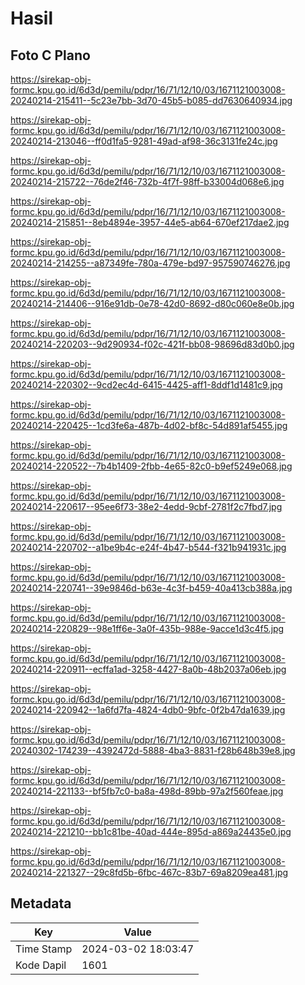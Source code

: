 # Hasil

## Foto C Plano

https://sirekap-obj-formc.kpu.go.id/6d3d/pemilu/pdpr/16/71/12/10/03/1671121003008-20240214-215411--5c23e7bb-3d70-45b5-b085-dd7630640934.jpg

https://sirekap-obj-formc.kpu.go.id/6d3d/pemilu/pdpr/16/71/12/10/03/1671121003008-20240214-213046--ff0d1fa5-9281-49ad-af98-36c3131fe24c.jpg

https://sirekap-obj-formc.kpu.go.id/6d3d/pemilu/pdpr/16/71/12/10/03/1671121003008-20240214-215722--76de2f46-732b-4f7f-98ff-b33004d068e6.jpg

https://sirekap-obj-formc.kpu.go.id/6d3d/pemilu/pdpr/16/71/12/10/03/1671121003008-20240214-215851--8eb4894e-3957-44e5-ab64-670ef217dae2.jpg

https://sirekap-obj-formc.kpu.go.id/6d3d/pemilu/pdpr/16/71/12/10/03/1671121003008-20240214-214255--a87349fe-780a-479e-bd97-957590746276.jpg

https://sirekap-obj-formc.kpu.go.id/6d3d/pemilu/pdpr/16/71/12/10/03/1671121003008-20240214-214406--916e91db-0e78-42d0-8692-d80c060e8e0b.jpg

https://sirekap-obj-formc.kpu.go.id/6d3d/pemilu/pdpr/16/71/12/10/03/1671121003008-20240214-220203--9d290934-f02c-421f-bb08-98696d83d0b0.jpg

https://sirekap-obj-formc.kpu.go.id/6d3d/pemilu/pdpr/16/71/12/10/03/1671121003008-20240214-220302--9cd2ec4d-6415-4425-aff1-8ddf1d1481c9.jpg

https://sirekap-obj-formc.kpu.go.id/6d3d/pemilu/pdpr/16/71/12/10/03/1671121003008-20240214-220425--1cd3fe6a-487b-4d02-bf8c-54d891af5455.jpg

https://sirekap-obj-formc.kpu.go.id/6d3d/pemilu/pdpr/16/71/12/10/03/1671121003008-20240214-220522--7b4b1409-2fbb-4e65-82c0-b9ef5249e068.jpg

https://sirekap-obj-formc.kpu.go.id/6d3d/pemilu/pdpr/16/71/12/10/03/1671121003008-20240214-220617--95ee6f73-38e2-4edd-9cbf-2781f2c7fbd7.jpg

https://sirekap-obj-formc.kpu.go.id/6d3d/pemilu/pdpr/16/71/12/10/03/1671121003008-20240214-220702--a1be9b4c-e24f-4b47-b544-f321b941931c.jpg

https://sirekap-obj-formc.kpu.go.id/6d3d/pemilu/pdpr/16/71/12/10/03/1671121003008-20240214-220741--39e9846d-b63e-4c3f-b459-40a413cb388a.jpg

https://sirekap-obj-formc.kpu.go.id/6d3d/pemilu/pdpr/16/71/12/10/03/1671121003008-20240214-220829--98e1ff6e-3a0f-435b-988e-9acce1d3c4f5.jpg

https://sirekap-obj-formc.kpu.go.id/6d3d/pemilu/pdpr/16/71/12/10/03/1671121003008-20240214-220911--ecffa1ad-3258-4427-8a0b-48b2037a06eb.jpg

https://sirekap-obj-formc.kpu.go.id/6d3d/pemilu/pdpr/16/71/12/10/03/1671121003008-20240214-220942--1a6fd7fa-4824-4db0-9bfc-0f2b47da1639.jpg

https://sirekap-obj-formc.kpu.go.id/6d3d/pemilu/pdpr/16/71/12/10/03/1671121003008-20240302-174239--4392472d-5888-4ba3-8831-f28b648b39e8.jpg

https://sirekap-obj-formc.kpu.go.id/6d3d/pemilu/pdpr/16/71/12/10/03/1671121003008-20240214-221133--bf5fb7c0-ba8a-498d-89bb-97a2f560feae.jpg

https://sirekap-obj-formc.kpu.go.id/6d3d/pemilu/pdpr/16/71/12/10/03/1671121003008-20240214-221210--bb1c81be-40ad-444e-895d-a869a24435e0.jpg

https://sirekap-obj-formc.kpu.go.id/6d3d/pemilu/pdpr/16/71/12/10/03/1671121003008-20240214-221327--29c8fd5b-6fbc-467c-83b7-69a8209ea481.jpg


## Metadata

| Key        | Value               |
| ---------- | ------------------- |
| Time Stamp | 2024-03-02 18:03:47 |
| Kode Dapil | 1601                |



